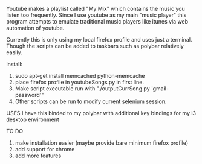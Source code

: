 Youtube makes a playlist called "My Mix" which contains the music you listen too
frequently. Since I use youtube as my main "music player" this program
attempts to emulate traditional music players like itunes via web automation of
youtube.


Currently this is only using my local firefox  profile and uses just a terminal.
Though the scripts can be added to taskbars such as polybar relatively easily.



install:
1. sudo apt-get install memcached python-memcache
2. place firefox profile in youtubeSongs.py in first line.
3. Make script executable run with "./outputCurrSong.py 'gmail-password'"
4. Other scripts can be run to modify current selenium session.


USES
I have this binded to my polybar with additional key bindings for my i3
desktop environment

TO DO
1. make installation easier (maybe provide bare minimum firefox profile)
2. add support for chrome
3. add more features 




